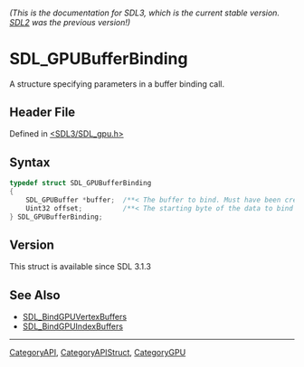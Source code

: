 ###### (This is the documentation for SDL3, which is the current stable version. [SDL2](https://wiki.libsdl.org/SDL2/) was the previous version!)
# SDL_GPUBufferBinding

A structure specifying parameters in a buffer binding call.

## Header File

Defined in [<SDL3/SDL_gpu.h>](https://github.com/libsdl-org/SDL/blob/main/include/SDL3/SDL_gpu.h)

## Syntax

```c
typedef struct SDL_GPUBufferBinding
{
    SDL_GPUBuffer *buffer;  /**< The buffer to bind. Must have been created with SDL_GPU_BUFFERUSAGE_VERTEX for SDL_BindGPUVertexBuffers, or SDL_GPU_BUFFERUSAGE_INDEX for SDL_BindGPUIndexBuffers. */
    Uint32 offset;          /**< The starting byte of the data to bind in the buffer. */
} SDL_GPUBufferBinding;
```

## Version

This struct is available since SDL 3.1.3

## See Also

- [SDL_BindGPUVertexBuffers](SDL_BindGPUVertexBuffers)
- [SDL_BindGPUIndexBuffers](SDL_BindGPUIndexBuffers)

----
[CategoryAPI](CategoryAPI), [CategoryAPIStruct](CategoryAPIStruct), [CategoryGPU](CategoryGPU)

